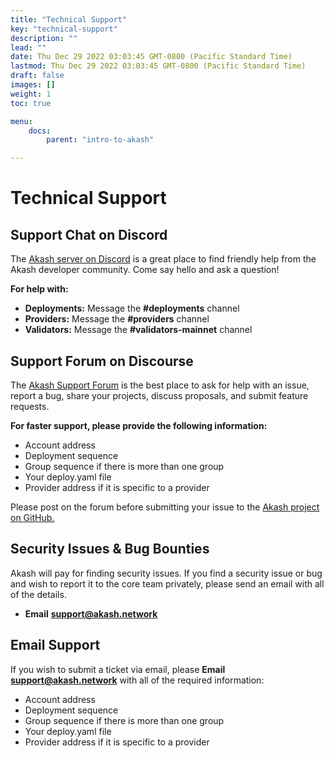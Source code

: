 ```yaml
---
title: "Technical Support"
key: "technical-support"
description: ""
lead: ""
date: Thu Dec 29 2022 03:03:45 GMT-0800 (Pacific Standard Time)
lastmod: Thu Dec 29 2022 03:03:45 GMT-0800 (Pacific Standard Time)
draft: false
images: []
weight: 1
toc: true

menu:
    docs:
        parent: "intro-to-akash"

---
```

Technical Support
=================

Support Chat on Discord
-----------------------

The [Akash server on Discord](https://discord.com/invite/DxftX67) is a great place to find friendly help from the Akash developer community. Come say hello and ask a question!

**For help with:**

*   **Deployments:** Message the **#deployments** channel
*   **Providers:** Message the **#providers** channel
*   **Validators:** Message the **#validators-mainnet** channel

Support Forum on Discourse
--------------------------

The [Akash Support Forum](https://forum.akash.network) is the best place to ask for help with an issue, report a bug, share your projects, discuss proposals, and submit feature requests.

**For faster support, please provide the following information:**

*   Account address
*   Deployment sequence
*   Group sequence if there is more than one group
*   Your deploy.yaml file
*   Provider address if it is specific to a provider

Please post on the forum before submitting your issue to the [Akash project on GitHub.](https://github.com/ovrclk/akash)

Security Issues & Bug Bounties
------------------------------

Akash will pay for finding security issues. If you find a security issue or bug and wish to report it to the core team privately, please send an email with all of the details.

*   **Email** [**support@akash.network**](mailto::support@akash.network)

Email Support
-------------

If you wish to submit a ticket via email, please **Email** [**support@akash.network**](mailto::support@akash.network) with all of the required information:

*   Account address
*   Deployment sequence
*   Group sequence if there is more than one group
*   Your deploy.yaml file
*   Provider address if it is specific to a provider